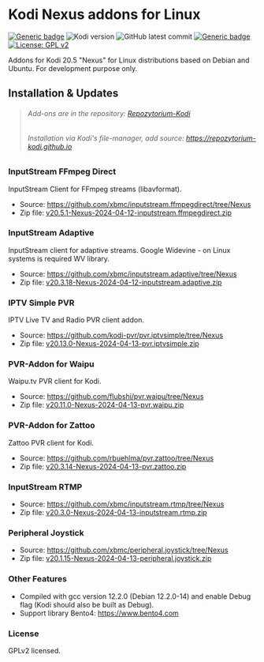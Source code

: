 # Kodi Nexus addons for Linux
[![Generic badge](https://img.shields.io/badge/Platform-KODI-<COLOR>.svg)](https://kodi.tv/)
![Kodi version](https://img.shields.io/badge/Versions-20-orange)
![GitHub latest commit](https://img.shields.io/github/last-commit/zuzia-dev/Kodi-Matrix-addons-for-Linux?color=00BFFF)
[![Generic badge](https://img.shields.io/badge/Repository-Yes-yellow.svg)](https://kodi.tv/)
[![License: GPL v2](https://img.shields.io/badge/License-GPL_v2-blue.svg)](https://www.gnu.org/licenses/old-licenses/gpl-2.0.html)

Addons for Kodi 20.5 "Nexus" for Linux distributions based on Debian and Ubuntu. For development purpose only.


## Installation & Updates
> ###### Add-ons are in the repository: [Repozytorium-Kodi](https://repozytorium-kodi.github.io/Repozytorium-Kodi.zip)
> ###### Installation via Kodi's file-manager, add source: https://repozytorium-kodi.github.io

### InputStream FFmpeg Direct
InputStream Client for FFmpeg streams (libavformat).
- Source: https://github.com/xbmc/inputstream.ffmpegdirect/tree/Nexus
- Zip file: [v20.5.1-Nexus-2024-04-12-inputstream.ffmpegdirect.zip](https://github.com/zuzia-dev/Kodi-Nexus-addons-for-Linux/raw/main/v20.5.1-Nexus-2024-04-12-inputstream.ffmpegdirect.zip)

### InputStream Adaptive
InputStream client for adaptive streams. Google Widevine - on Linux systems is required WV library.
- Source: https://github.com/xbmc/inputstream.adaptive/tree/Nexus
- Zip file: [v20.3.18-Nexus-2024-04-12-inputstream.adaptive.zip](https://github.com/zuzia-dev/Kodi-Nexus-addons-for-Linux/raw/main/v20.3.18-Nexus-2024-04-12-inputstream.adaptive.zip)

### IPTV Simple PVR
IPTV Live TV and Radio PVR client addon.
 - Source: https://github.com/kodi-pvr/pvr.iptvsimple/tree/Nexus
 - Zip file: [v20.13.0-Nexus-2024-04-13-pvr.iptvsimple.zip](https://github.com/zuzia-dev/Kodi-Nexus-addons-for-Linux/raw/main/v20.13.0-Nexus-2024-04-13-pvr.iptvsimple.zip)
 
 ### PVR-Addon for Waipu
Waipu.tv PVR client for Kodi.
 - Source: https://github.com/flubshi/pvr.waipu/tree/Nexus
 - Zip file: [v20.11.0-Nexus-2024-04-13-pvr.waipu.zip](https://github.com/zuzia-dev/Kodi-Nexus-addons-for-Linux/raw/main/v20.11.0-Nexus-2024-04-13-pvr.waipu.zip)

### PVR-Addon for Zattoo
Zattoo PVR client for Kodi.
 - Source: https://github.com/rbuehlma/pvr.zattoo/tree/Nexus
 - Zip file: [v20.3.14-Nexus-2024-04-13-pvr.zattoo.zip](https://github.com/zuzia-dev/Kodi-Nexus-addons-for-Linux/raw/main/v20.3.14-Nexus-2024-04-13-pvr.zattoo.zip)

### InputStream RTMP
- Source: https://github.com/xbmc/inputstream.rtmp/tree/Nexus
- Zip file: [v20.3.0-Nexus-2024-04-13-inputstream.rtmp.zip](https://github.com/zuzia-dev/Kodi-Nexus-addons-for-Linux/raw/main/v20.3.0-Nexus-2024-04-13-inputstream.rtmp.zip)

### Peripheral Joystick
- Source: https://github.com/xbmc/peripheral.joystick/tree/Nexus
- Zip file: [v20.1.15-Nexus-2024-04-13-peripheral.joystick.zip](https://github.com/zuzia-dev/Kodi-Nexus-addons-for-Linux/raw/main/v20.1.15-Nexus-2024-04-13-peripheral.joystick.zip)

### Other Features
- Compiled with gcc version 12.2.0 (Debian 12.2.0-14) and enable Debug flag (Kodi should also be built as Debug).
- Support library Bento4: https://www.bento4.com

### License
GPLv2 licensed.
